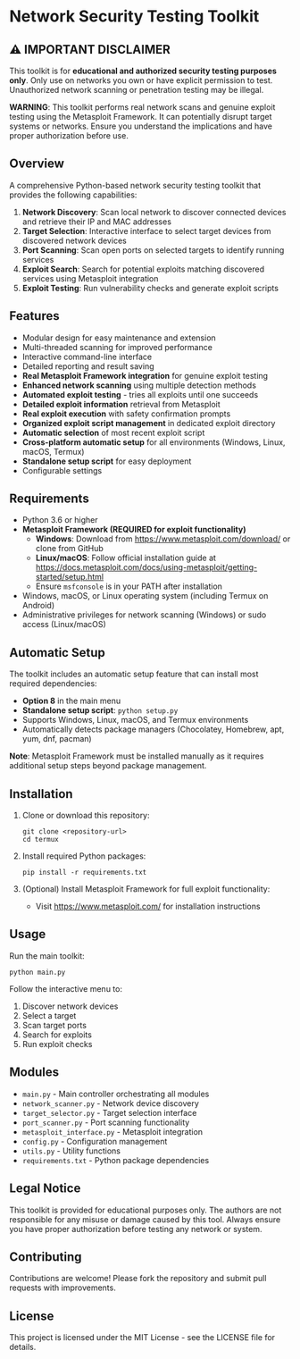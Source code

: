 # Network Security Testing Toolkit

## ⚠️ IMPORTANT DISCLAIMER

This toolkit is for **educational and authorized security testing purposes only**. 
Only use on networks you own or have explicit permission to test. Unauthorized 
network scanning or penetration testing may be illegal.

**WARNING**: This toolkit performs real network scans and genuine exploit testing 
using the Metasploit Framework. It can potentially disrupt target systems or 
networks. Ensure you understand the implications and have proper authorization 
before use.

## Overview

A comprehensive Python-based network security testing toolkit that provides the following capabilities:

1. **Network Discovery**: Scan local network to discover connected devices and retrieve their IP and MAC addresses
2. **Target Selection**: Interactive interface to select target devices from discovered network devices
3. **Port Scanning**: Scan open ports on selected targets to identify running services
4. **Exploit Search**: Search for potential exploits matching discovered services using Metasploit integration
5. **Exploit Testing**: Run vulnerability checks and generate exploit scripts

## Features

- Modular design for easy maintenance and extension
- Multi-threaded scanning for improved performance
- Interactive command-line interface
- Detailed reporting and result saving
- **Real Metasploit Framework integration** for genuine exploit testing
- **Enhanced network scanning** using multiple detection methods
- **Automated exploit testing** - tries all exploits until one succeeds
- **Detailed exploit information** retrieval from Metasploit
- **Real exploit execution** with safety confirmation prompts
- **Organized exploit script management** in dedicated exploit directory
- **Automatic selection** of most recent exploit script
- **Cross-platform automatic setup** for all environments (Windows, Linux, macOS, Termux)
- **Standalone setup script** for easy deployment
- Configurable settings

## Requirements

- Python 3.6 or higher
- **Metasploit Framework (REQUIRED for exploit functionality)**
  - **Windows**: Download from https://www.metasploit.com/download/ or clone from GitHub
  - **Linux/macOS**: Follow official installation guide at https://docs.metasploit.com/docs/using-metasploit/getting-started/setup.html
  - Ensure `msfconsole` is in your PATH after installation
- Windows, macOS, or Linux operating system (including Termux on Android)
- Administrative privileges for network scanning (Windows) or sudo access (Linux/macOS)

## Automatic Setup

The toolkit includes an automatic setup feature that can install most required dependencies:

- **Option 8** in the main menu
- **Standalone setup script**: `python setup.py`
- Supports Windows, Linux, macOS, and Termux environments
- Automatically detects package managers (Chocolatey, Homebrew, apt, yum, dnf, pacman)

**Note**: Metasploit Framework must be installed manually as it requires additional setup steps beyond package management.

## Installation

1. Clone or download this repository:
   ```
   git clone <repository-url>
   cd termux
   ```

2. Install required Python packages:
   ```
   pip install -r requirements.txt
   ```

3. (Optional) Install Metasploit Framework for full exploit functionality:
   - Visit https://www.metasploit.com/ for installation instructions

## Usage

Run the main toolkit:
```
python main.py
```

Follow the interactive menu to:
1. Discover network devices
2. Select a target
3. Scan target ports
4. Search for exploits
5. Run exploit checks

## Modules

- `main.py` - Main controller orchestrating all modules
- `network_scanner.py` - Network device discovery
- `target_selector.py` - Target selection interface
- `port_scanner.py` - Port scanning functionality
- `metasploit_interface.py` - Metasploit integration
- `config.py` - Configuration management
- `utils.py` - Utility functions
- `requirements.txt` - Python package dependencies

## Legal Notice

This toolkit is provided for educational purposes only. The authors are not responsible for any misuse or damage caused by this tool. Always ensure you have proper authorization before testing any network or system.

## Contributing

Contributions are welcome! Please fork the repository and submit pull requests with improvements.

## License

This project is licensed under the MIT License - see the LICENSE file for details.